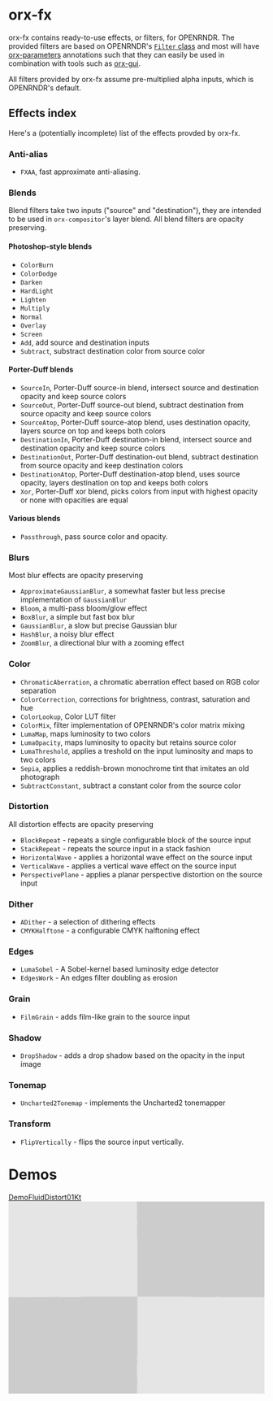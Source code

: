 # orx-fx

orx-fx contains ready-to-use effects, or filters, for OPENRNDR. The provided filters are based on OPENRNDR's [`Filter` class](https://api.openrndr.org/org.openrndr.draw/-filter/index.html) and most will have [orx-parameters](https://github.com/openrndr/orx/tree/master/orx-parameters) annotations such that they can easily be used in combination with tools such as [orx-gui](https://github.com/openrndr/orx/tree/master/orx-gui).

All filters provided by orx-fx assume pre-multiplied alpha inputs, which is OPENRNDR's default.

## Effects index

Here's a (potentially incomplete) list of the effects provded by orx-fx.

### Anti-alias

 * `FXAA`, fast approximate anti-aliasing.
 
### Blends

Blend filters take two inputs ("source" and "destination"), they are intended to be used in `orx-compositor`'s layer blend. All blend filters are opacity preserving.

#### Photoshop-style blends
 - `ColorBurn`
 - `ColorDodge`
 - `Darken`
 - `HardLight`
 - `Lighten`
 - `Multiply`
 - `Normal`
 - `Overlay`
 - `Screen`
 - `Add`, add source and destination inputs
 - `Subtract`, substract destination color from source color

#### Porter-Duff blends
 - `SourceIn`, Porter-Duff source-in blend, intersect source and destination opacity and keep source colors
 - `SourceOut`, Porter-Duff source-out blend, subtract destination from source opacity and keep source colors
 - `SourceAtop`, Porter-Duff source-atop blend, uses destination opacity, layers source on top and keeps both colors
 - `DestinationIn`, Porter-Duff destination-in blend, intersect source and destination opacity and keep source colors
 - `DestinationOut`, Porter-Duff destination-out blend, subtract destination from source opacity and keep destination colors
 - `DestinationAtop`, Porter-Duff destination-atop blend, uses source opacity, layers destination on top and keeps both colors
 - `Xor`, Porter-Duff xor blend, picks colors from input with highest opacity or none with opacities are equal

#### Various blends
 - `Passthrough`, pass source color and opacity.
 
### Blurs

Most blur effects are opacity preserving

 - `ApproximateGaussianBlur`, a somewhat faster but less precise implementation of `GaussianBlur`
 - `Bloom`, a multi-pass bloom/glow effect
 - `BoxBlur`, a simple but fast box blur
 - `GaussianBlur`, a slow but precise Gaussian blur
 - `HashBlur`, a noisy blur effect
 - `ZoomBlur`, a directional blur with a zooming effect


### Color
 - `ChromaticAberration`, a chromatic aberration effect based on RGB color separation
 - `ColorCorrection`, corrections for brightness, contrast, saturation and hue
 - `ColorLookup`, Color LUT filter
 - `ColorMix`, filter implementation of OPENRNDR's color matrix mixing
 - `LumaMap`, maps luminosity to two colors
 - `LumaOpacity`, maps luminosity to opacity but retains source color
 - `LumaThreshold`, applies a treshold on the input luminosity and maps to two colors
 - `Sepia`, applies a reddish-brown monochrome tint that imitates an old photograph
 - `SubtractConstant`, subtract a constant color from the source color

### Distortion

All distortion effects are opacity preserving

 - `BlockRepeat` - repeats a single configurable block of the source input
 - `StackRepeat` - repeats the source input in a stack fashion
 - `HorizontalWave` - applies a horizontal wave effect on the source input
 - `VerticalWave` - applies a vertical wave effect on the source input
 - `PerspectivePlane` - applies a planar perspective distortion on the source input
 
### Dither
 - `ADither` - a selection of dithering effects
 - `CMYKHalftone` - a configurable CMYK halftoning effect
 
 ### Edges
  - `LumaSobel` - A Sobel-kernel based luminosity edge detector
  - `EdgesWork` - An edges filter doubling as erosion
  
 ### Grain
  - `FilmGrain` - adds film-like grain to the source input
  
 ### Shadow
  - `DropShadow` - adds a drop shadow based on the opacity in the input image
  
 ### Tonemap
  - `Uncharted2Tonemap` - implements the Uncharted2 tonemapper
 
 ### Transform
  - `FlipVertically` - flips the source input vertically.
 
 
<!-- __demos__ >
# Demos
[DemoFluidDistort01Kt](src/demo/kotlin/DemoFluidDistort01Kt.kt
![DemoFluidDistort01Kt](https://github.com/openrndr/orx/blob/media/orx-fx/images/DemoFluidDistort01Kt.png
<!-- __demos__ -->
# Demos
[DemoFluidDistort01Kt](src/demo/kotlin/DemoFluidDistort01Kt.kt)
![DemoFluidDistort01Kt](https://raw.githubusercontent.com/openrndr/orx/media/orx-fx/images/DemoFluidDistort01Kt.png)